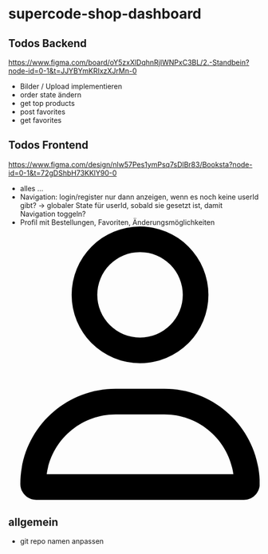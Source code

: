 # supercode-shop-dashboard

## Todos Backend

https://www.figma.com/board/oY5zxXlDqhnRjIWNPxC3BL/2.-Standbein?node-id=0-1&t=JJYBYmKRIxzXJrMn-0

- Bilder / Upload implementieren
- order state ändern
- get top products
- post favorites
- get favorites

## Todos Frontend

https://www.figma.com/design/nlw57Pes1ymPsq7sDlBr83/Booksta?node-id=0-1&t=72gDShbH73KKlY90-0

- alles ...
- Navigation: login/register nur dann anzeigen, wenn es noch keine userId gibt?
  -> globaler State für userId, sobald sie gesetzt ist, damit Navigation toggeln?
- Profil mit Bestellungen, Favoriten, Änderungsmöglichkeiten
  <svg xmlns="http://www.w3.org/2000/svg" viewBox="0 0 448 512"><path d="M304 128a80 80 0 1 0 -160 0 80 80 0 1 0 160 0zM96 128a128 128 0 1 1 256 0A128 128 0 1 1 96 128zM49.3 464H398.7c-8.9-63.3-63.3-112-129-112H178.3c-65.7 0-120.1 48.7-129 112zM0 482.3C0 383.8 79.8 304 178.3 304h91.4C368.2 304 448 383.8 448 482.3c0 16.4-13.3 29.7-29.7 29.7H29.7C13.3 512 0 498.7 0 482.3z"/></svg>

## allgemein

- git repo namen anpassen
